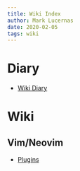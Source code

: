 ```yaml
---
title: Wiki Index
author: Mark Lucernas
date: 2020-02-05
tags: wiki
---
```


# Diary

- [Wiki Diary](diary/diary.md)

# Wiki

## Vim/Neovim

  - [Plugins](vim/plugins/index)

